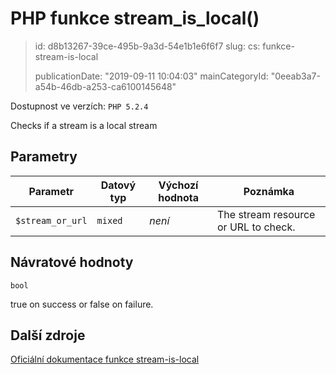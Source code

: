 PHP funkce stream_is_local()
============================

> id: d8b13267-39ce-495b-9a3d-54e1b1e6f6f7
> slug:
> 	cs: funkce-stream-is-local
>
> publicationDate: "2019-09-11 10:04:03"
> mainCategoryId: "0eeab3a7-a54b-46db-a253-ca6100145648"

Dostupnost ve verzích: `PHP 5.2.4`

Checks if a stream is a local stream


Parametry
--------------

| Parametr | Datový typ | Výchozí hodnota | Poznámka |
|-----|-----|-----|-----|
| `$stream_or_url` | `mixed` | *není* | The stream resource or URL to check. |


Návratové hodnoty
----------------

`bool`

true on success or false on failure.

Další zdroje
------------

[Oficiální dokumentace funkce stream-is-local](https://www.php.net/manual/en/function.stream-is-local.php)
